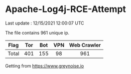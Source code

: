 
# Apache-Log4j-RCE-Attempt

Last update : 12/15/2021 12:00:07 UTC

The file contains 961 unique ip.

| Flag | Tor | Bot | VPN | Web Crawler|
| :---:   | :-: | :-: | :-: | :-: |
| Total | 401 | 155 | 98 | 961 |

Getting from https://www.greynoise.io